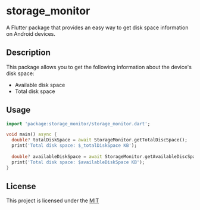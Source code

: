 # storage_monitor

A Flutter package that provides an easy way to get disk space information on Android devices.

## Description
This package allows you to get the following information about the device's disk space:

- Available disk space
- Total disk space

## Usage
```dart
import 'package:storage_monitor/storage_monitor.dart';

void main() async {
  double? totalDiskSpace = await StorageMonitor.getTotalDiscSpace();
  print('Total disk space: $_totalDiskSpace KB');
  
  double? availableDiskSpace = await StorageMonitor.getAvailableDiscSpace();
  print('Total disk space: $availableDiskSpace KB');
}
```

## License
This project is licensed under the [MIT](LICENSE)